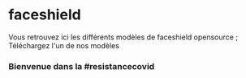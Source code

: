 # faceshield
Vous retrouvez ici les différents modèles de faceshield opensource ;
Téléchargez l'un de nos modèles
### Bienvenue dans la #resistancecovid
